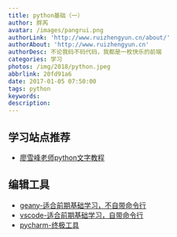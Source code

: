 ```yaml
---
title: python基础（一）
author: 胖芮
avatar: /images/pangrui.png
authorLink: 'http://www.ruizhengyun.cn/about/'
authorAbout: 'http://www.ruizhengyun.cn'
authorDesc: 不论我码不码代码，我都是一枚快乐的前端
categories: 学习
photos: /img/2018/python.jpeg
abbrlink: 20fd91a6
date: 2017-01-05 07:50:00
tags: python
keywords:
description:
---
```

## 学习站点推荐
* [廖雪峰老师python文字教程](https://www.liaoxuefeng.com/wiki/0014316089557264a6b348958f449949df42a6d3a2e542c000)


## 编辑工具
* [geany-适合前期基础学习，不自带命令行](https://www.geany.org/)
* [vscode-适合前期基础学习，自带命令行](https://code.visualstudio.com/)
* [pycharm-终极工具](http://www.jetbrains.com/pycharm/)